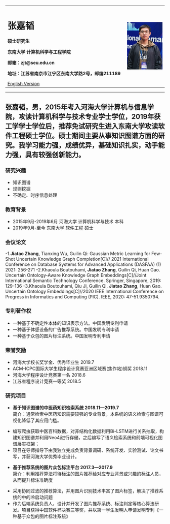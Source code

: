 <div>
<table border="0">
  <tr>
    <td width="75%">
      <h1>张嘉韬</h1>
      <p><b>硕士研究生</b></p>
      <p><b>东南大学 计算机科学与工程学院</b></p>
      <p><b>邮箱：zjt@seu.edu.cn</b></p>
      <p><b>地址：江苏省南京市江宁区东南大学路2号，邮编211189</b></p>
      <a href="/index-en.html">English Version</a>
    </td>
    <td width="25%">
      <img src="/zhangjiatao.JPG" width="100%">
    </td>
  </tr>
</table>
</div>

---

张嘉韬，男，2015年考入**河海大学**计算机与信息学院，攻读计算机科学与技术专业学士学位，2019年获工学学士学位后，推荐免试研究生进入东南大学攻读软件工程硕士学位。硕士期间主要从事知识图谱方面的研究。我学习能力强，成绩优异，基础知识扎实，动手能力强，具有较强创新能力。
---
### 研究兴趣
- 知识图谱
- 规则挖掘
- 不确定、时序信息处理

### 教育背景
- 2015年9月-2019年6月  河海大学  计算机科学与技术   本科
- 2019年9月-至今  东南大学  软件工程   硕士

### 会议论文
-1.**Jiatao Zhang**, Tianxing Wu, Guilin Qi: Gaussian Metric Learning for Few-Shot Uncertain Knowledge Graph Completion[C]// 2021 International Conference on Database Systems for Advanced Applications (DASFAA) (1) 2021: 256-271
-2.Khaoula Boutouhami, **Jiatao Zhang**, Guilin Qi, Huan Gao. Uncertain Ontology-Aware Knowledge Graph Embeddings[C]//Joint International Semantic Technology Conference. Springer, Singapore, 2019: 129-136
-3.Khaoula Boutouhami, Qiu Ji, Guilin Qi, **Jiatao Zhang**, Huan Gao. Uncertain Ontology Embeddings[C]//2020 IEEE International Conference on Progress in Informatics and Computing (PIC). IEEE, 2020: 47-51.9350794.

### 专利著作权
 - 一种基于不确定性本体的知识表示方法。中国发明专利申请
 - 一种基于体感设备的广告推荐系统。中国发明专利申请
 - 一种基于众包的图片标注系统。中国发明专利申请

### 荣誉奖励
 - 河海大学校长奖学金、优秀毕业生	2019.7
 - ACM-ICPC国际大学生程序设计竞赛亚洲区域赛(焦作站)铜奖	2018.11
 - 河海大学程序设计竞赛第一名		2018.6
 - 江苏省程序设计竞赛一等奖	2018.5


### 研究项目

- **基于知识图谱的中医药知识检索系统  	2018.11—2019.7**      
简介：通常检索中医药知识需要较强的专业背景，本系统的语义检索与图谱可视化降低了其应用门槛。
* 编写爬虫获取中医百科数据，对非结构化数据利用Bi-LSTM进行关系抽取，构建知识图谱并利用Neo4j进行存储，之后编写了语义检索系统和前端可视化图谱展实框架；
* 项目在导师指导下由我独立完成负责背景调研、系统开发、实验测试、论文书写，并获河海大学优秀毕业设计。

- **基于推荐系统的图片众包标注平台  	2017.3—2017.9**      
简介：利用推荐算法将待标注的图片推荐给对应专业背景或兴趣的标注人员，从而提升标注准确度
* 采用协同过滤的推荐算法，并用图片识别技术丰富了图片标签，解决了推荐系统的中的冷启动问题
* 作为后端系统负责人，设计并开发了图片推荐系统、标注判定等核心算法研发。项目获得中国软件杯决赛三等奖，并以第一学生发明人申请发明专利《一种基于众包的图片标注系统》

<!-- 
### 学生工作
 - 2017.4-2018.4  河海大学计算机与信息学院研究生会主席
 - 2014.8-2014.8  第二届夏季青年奥林匹克运动会志愿者
 - 2013.5-2014.5  共青团河海大学委员会宣传部副部长
 - 2013.5-2014.5  河海大学学生会办公室副主任 -->
